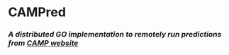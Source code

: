 <h1>CAMPred</h1>

<h3><i>A distributed GO implementation to remotely run predictions from <a href="http://www.camp.bicnirrh.res.in/predict/">CAMP website</a></i></h3>

